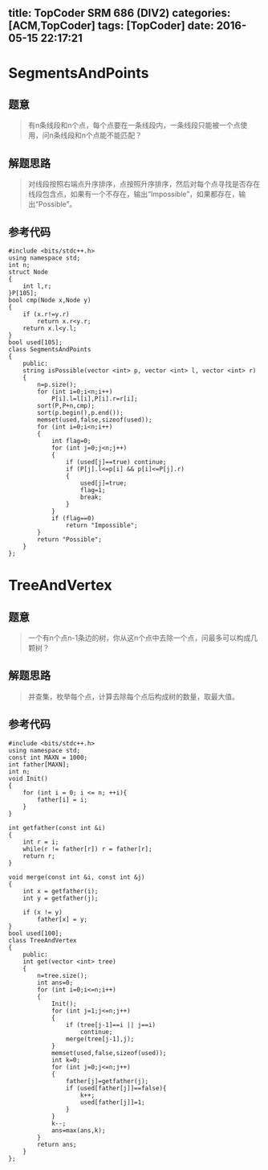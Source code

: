 title: TopCoder SRM 686 (DIV2)
categories: [ACM,TopCoder]
tags: [TopCoder]
date: 2016-05-15 22:17:21
---
# SegmentsAndPoints

## 题意

>有n条线段和n个点，每个点要在一条线段内，一条线段只能被一个点使用，问n条线段和n个点能不能匹配？

<!--more-->

## 解题思路

>对线段按照右端点升序排序，点按照升序排序，然后对每个点寻找是否存在线段包含点，如果有一个不存在，输出“Impossible”，如果都存在，输出“Possible”。

## 参考代码

```objc
#include <bits/stdc++.h>
using namespace std;
int n;
struct Node
{
	int l,r;
}P[105];
bool cmp(Node x,Node y)
{
	if (x.r!=y.r)
		return x.r<y.r;
	return x.l<y.l;
}
bool used[105];
class SegmentsAndPoints
{
	public:
	string isPossible(vector <int> p, vector <int> l, vector <int> r)
	{
		n=p.size();
		for (int i=0;i<n;i++)
			P[i].l=l[i],P[i].r=r[i];
		sort(P,P+n,cmp);
		sort(p.begin(),p.end());
		memset(used,false,sizeof(used));
		for (int i=0;i<n;i++)
		{
			int flag=0;
			for (int j=0;j<n;j++)
			{
				if (used[j]==true) continue;
				if (P[j].l<=p[i] && p[i]<=P[j].r)
				{
					used[j]=true;
					flag=1;
					break;
				}
			}
			if (flag==0)
				return "Impossible";
		}
		return "Possible";
	}	
};
```

# TreeAndVertex

## 题意

>一个有n个点n-1条边的树，你从这n个点中去除一个点，问最多可以构成几颗树？

## 解题思路

>并查集，枚举每个点，计算去除每个点后构成树的数量，取最大值。

## 参考代码
```objc
#include <bits/stdc++.h>
using namespace std;
const int MAXN = 1000;
int father[MAXN];
int n;
void Init()
{
    for (int i = 0; i <= n; ++i){
        father[i] = i;
    }
}

int getfather(const int &i)
{
    int r = i;
    while(r != father[r]) r = father[r];
    return r;
}

void merge(const int &i, const int &j)
{
    int x = getfather(i);
    int y = getfather(j);

    if (x != y)
        father[x] = y;
}
bool used[100];
class TreeAndVertex
{
	public:
	int get(vector <int> tree)
	{
		n=tree.size();
		int ans=0;
		for (int i=0;i<=n;i++)
		{
			Init();
			for (int j=1;j<=n;j++)
			{
				if (tree[j-1]==i || j==i)
					continue;
				merge(tree[j-1],j);
			}
			memset(used,false,sizeof(used));
			int k=0;
			for (int j=0;j<=n;j++)
			{
				father[j]=getfather(j);
				if (used[father[j]]==false){
					k++;
					used[father[j]]=1;
				}
			}
			k--;
			ans=max(ans,k);
		}
		return ans;
	}
};
```
